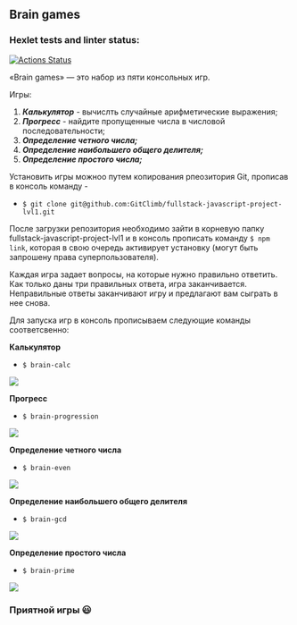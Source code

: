 ## Brain games
### Hexlet tests and linter status:
[![Actions Status](https://github.com/GitClimb/fullstack-javascript-project-lvl1/workflows/hexlet-check/badge.svg)](https://github.com/GitClimb/fullstack-javascript-project-lvl1/actions)

«Brain games» — это набор из пяти консольных игр. 

Игры:

1. ***Калькулятор*** - вычислть случайные арифметические выражения;
0. ***Прогресс*** - найдите пропущенные числа в числовой последовательности;
0. ***Определение четного числа;***
0. ***Определение наибольшего общего делителя;***
0. ***Определение простого числа;***

Установить игры можноо путем копирования рпеозитория Git, прописав в консоль команду  -
- `$ git clone git@github.com:GitClimb/fullstack-javascript-project-lvl1.git`

После загрузки репозитория необходимо зайти в корневую папку fullstack-javascript-project-lvl1 и в консоль прописать команду `$ npm link`, которая в свою очередь активирует установку (могут быть запрошену права суперпользователя). 

Каждая игра задает вопросы, на которые нужно правильно ответить. Как только даны три правильных ответа, игра заканчивается. Неправильные ответы заканчивают игру и предлагают вам сыграть в нее снова.

Для запуска игр в консоль прописываем следующие команды соответсвенно:

**Калькулятор**
- `$ brain-calc` 

<a href="https://asciinema.org/a/PvpfKWtr5wcwy3gAlnRTopLCR" target="_blank"><img src="https://asciinema.org/a/PvpfKWtr5wcwy3gAlnRTopLCR.svg" /></a>

**Прогресс**
- `$ brain-progression`

<a href="https://asciinema.org/a/Hc0tdshTzo4xXyK5BAgEKTXcS" target="_blank"><img src="https://asciinema.org/a/Hc0tdshTzo4xXyK5BAgEKTXcS.svg" /></a>

**Определение четного числа**
- `$ brain-even` 

<a href="https://asciinema.org/a/e3oeo2b5CTBxT1oNPsuNzjKX5" target="_blank"><img src="https://asciinema.org/a/e3oeo2b5CTBxT1oNPsuNzjKX5.svg" /></a>

**Определение наибольшего общего делителя**
- `$ brain-gcd`

<a href="https://asciinema.org/a/twqbXknS1RvvhNAvC8ArLMkFb" target="_blank"><img src="https://asciinema.org/a/twqbXknS1RvvhNAvC8ArLMkFb.svg" /></a>

**Определение простого числа**
- `$ brain-prime`

<a href="https://asciinema.org/a/SUmy5KvQkkU0wnyC7jzRndkzD" target="_blank"><img src="https://asciinema.org/a/SUmy5KvQkkU0wnyC7jzRndkzD.svg" /></a>

### Приятной игры :smiley:

